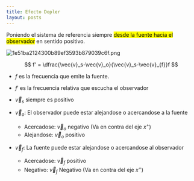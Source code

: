 ```yaml
---
title: Efecto Dopler
layout: posts
---
```


Poniendo el sistema de referencia siempre <mark>desde la fuente hacia el observador</mark> en sentido positivo.

![1e51ba2124300b89ef3593b879039c6f.png](https://luisparedes1.github.io/mundo-fisica/assets/teoria/06_ondas/images/699d4467be784bdba72e6370bc82d225.png)

$$ f' = \dfrac{\vec{v}_s-\vec{v}_o}{\vec{v}_s-\vec{v}_{f}}f $$


* $f$ es la frecuencia que emite la fuente.
* $f'$ es la frecuencia relativa que escucha el observador

* $\vec{v}_s$ siempre es positivo
* $\vec{v}_o$: El observador puede estar alejandose o acercandose a la fuente
	* Acercadose: $\vec{v}_o$ negativo (Va en contra del eje $x^+$)
	* Alejandose: $\vec{v}_o$ positivo 
* $\vec{v}_f$: La fuente puede estar alejandose o acercandose al observador
	* Acercadose: $\vec{v}_f$ positivo
	* Negativo: $\vec{v}_f$ Negativo (Va en contra del eje $x^+$)